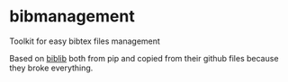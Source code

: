 # bibmanagement

Toolkit for easy bibtex files management

Based on [biblib](https://github.com/aclements/biblib) both from pip and copied
from their github files because they broke everything.

